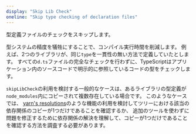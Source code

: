 ```yaml
---
display: "Skip Lib Check"
oneline: "Skip type checking of declaration files"
---
```


型定義ファイルのチェックをスキップします。

型システムの精度を犠牲にすることで、コンパイル実行時間を削減します。
例えば、2つのライブラリが、同じ`type`を一貫性の無い方法で定義していたとします。
すべての`d.ts`ファイルの完全なチェックを行わずに、TypeScriptはアプリケーション内のソースコードで明示的に参照しているコードの型をチェックします。

`skipLibCheck`の利用を検討する一般的なケースは、あるライブラリの型定義が`node_modules`内にコピーされて複数存在している場合です。
このようなケースでは、
[yarn's resolutions](https://yarnpkg.com/lang/en/docs/selective-version-resolutions/)のような機能の利用を検討してツリーにおける該当の依存関係のコピーが1つだけであることを確認するか、
追加のツールを使わずに問題を修正するために依存関係の解決を理解して、コピーが1つだけであることを確認する方法を調査する必要があります。
